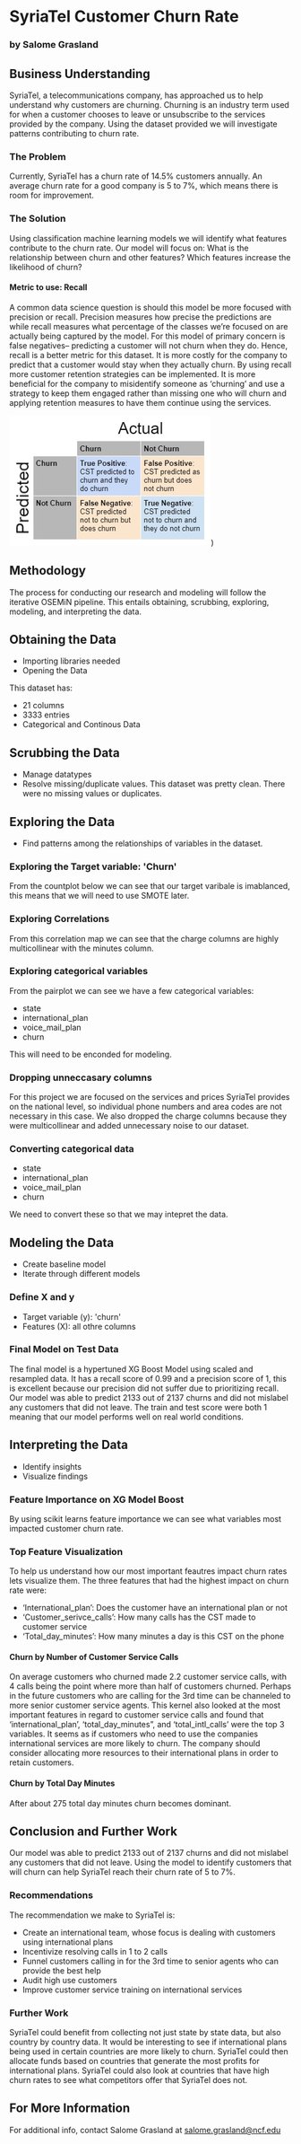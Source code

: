 
# SyriaTel Customer Churn Rate
### by Salome Grasland 

## Business Understanding
SyriaTel, a telecommunications company, has approached us to help understand why customers are churning. Churning is an industry term used for when a customer chooses to leave or unsubscribe to the services provided by the company. Using the dataset provided we will investigate patterns contributing to churn rate. 

### The Problem
Currently, SyriaTel has a churn rate of 14.5% customers annually. An average churn rate for a good company is 5 to 7%, which means there is room for improvement. 

### The Solution
Using classification machine learning models we will identify what features contribute to the churn rate. Our model will focus on:
What is the relationship between churn and other features?
Which features increase the likelihood of churn?
#### Metric to use: Recall
A common data science question is should this model be more focused with precision or recall. Precision measures how precise the predictions are while recall measures what percentage of the classes we’re focused on are actually being captured by the model. For this model of primary concern is false negatives– predicting a customer will not churn when they do. Hence, recall is a better metric for this dataset. It is more costly for the company to predict that a customer would stay when they actually churn. By using recall more customer retention strategies can be implemented. It is more beneficial for the company to misidentify someone as ‘churning’ and use a strategy to keep them engaged rather than missing one who will churn and applying retention measures to have them continue using the services. 

![Churn](https://github.com/SSGrasland/Phase3Project/blob/main/images/churn.JPG))

## Methodology
The process for conducting our research and modeling will follow the iterative OSEMiN pipeline. This entails obtaining, scrubbing, exploring, modeling, and interpreting the data. 
## Obtaining the Data

- Importing libraries needed
- Opening the Data

This dataset has: 
- 21 columns 
- 3333 entries 
- Categorical and Continous Data 
## Scrubbing the Data
- Manage datatypes
- Resolve missing/duplicate values.
This dataset was pretty clean. There were no missing values or duplicates. 
## Exploring the Data
- Find patterns among the relationships of variables in the dataset. 
### Exploring the Target variable: 'Churn'

From the countplot below we can see that our target varibale is imablanced, this means that we will need to use SMOTE later. 
### Exploring Correlations
From this correlation map we can see that the charge columns are highly multicollinear with the minutes column. 

### Exploring categorical variables
From the pairplot we can see we have a few categorical variables:
- state
- international_plan
- voice_mail_plan
- churn

This will need to be enconded for modeling.

### Dropping unneccasary columns

For this project we are focused on the services and prices SyriaTel provides on the national level, so individual phone numbers and area codes are not necessary in this case. We also dropped the charge columns because they were multicollinear and added unnecessary noise to our dataset. 

### Converting categorical data

- state
- international_plan 
- voice_mail_plan 
- churn

We need to convert these so that we may intepret the data. 

## Modeling the Data
- Create baseline model 
- Iterate through different models 

### Define X and y

- Target variable (y): 'churn'
- Features (X): all othre columns

### Final Model on Test Data

The final model is a hypertuned XG Boost Model using scaled and resampled data. It has a recall score of 0.99 and a precision score of 1, this is excellent because our precision did not suffer due to prioritizing recall. Our model was able to predict 2133 out of 2137 churns and did not mislabel any customers that did not leave. The train and test score were both 1 meaning that our model performs well on real world conditions.

## Interpreting the Data
- Identify insights 
- Visualize findings

### Feature Importance on XG Model Boost

By using scikit learns feature importance we can see what variables most impacted customer churn rate. 

### Top Feature Visualization 

To help us understand how our most important feautres impact churn rates lets visualize them. The three features that had the highest impact on churn rate were:   
- ‘International_plan’: Does the customer have an international plan or not    
- ‘Customer_serivce_calls’: How many calls has the CST made to customer service   
- ‘Total_day_minutes’: How many minutes a day is this CST on the phone 
 
#### Churn by Number of Customer Service Calls 
On average customers who churned made 2.2 customer service calls, with 4 calls being the point where more than half of customers churned. Perhaps in the future customers who are calling for the 3rd time can be channeled to more senior customer service agents. This kernel also looked at the most important features in regard to customer service calls and found that ‘international_plan’, ‘total_day_minutes”, and ‘total_intl_calls’ were the top 3 variables. It seems as if customers who need to use the companies international services are more likely to churn. The company should consider allocating more resources to their international plans in order to retain customers. 

#### Churn by Total Day Minutes

After about 275 total day minutes churn becomes dominant. 

## Conclusion and Further Work 

Our model was able to predict 2133 out of 2137 churns and did not mislabel any customers that did not leave. Using the model to identify customers that will churn can help SyriaTel reach their churn rate of 5 to 7%. 


### Recommendations 
The recommendation we make to SyriaTel is:
- Create an international team, whose focus is dealing with customers using international plans 
- Incentivize resolving calls in 1 to 2 calls 
- Funnel customers calling in for the 3rd time to senior agents who can provide the best help 
- Audit high use customers 
- Improve customer service training on international services

### Further Work
SyriaTel could benefit from collecting not just state by state data, but also country by country data. It would be interesting to see if international plans being used in certain countries are more likely to churn. SyriaTel could then allocate funds based on countries that generate the most profits for international plans. SyriaTel could also look at countries that have high churn rates to see what competitors offer that SyriaTel does not. 

## For More Information
For additional info, contact Salome Grasland at salome.grasland@ncf.edu

